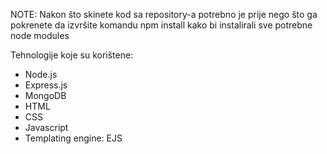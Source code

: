 NOTE: Nakon što skinete kod sa repository-a potrebno je prije nego što ga pokrenete da izvršite komandu npm install kako bi instalirali sve potrebne node modules

Tehnologije koje su korištene: 
  - Node.js
  - Express.js
  - MongoDB
  - HTML
  - CSS
  - Javascript
  - Templating engine: EJS
